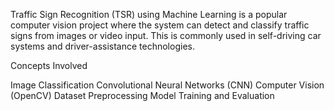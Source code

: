 Traffic Sign Recognition (TSR) using Machine Learning is a popular computer vision project where the system can detect and classify traffic signs from images or video input. This is commonly used in self-driving car systems and driver-assistance technologies.

 Concepts Involved
 
Image Classification
Convolutional Neural Networks (CNN)
Computer Vision (OpenCV)
Dataset Preprocessing
Model Training and Evaluation

